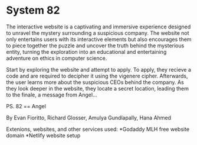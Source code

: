 # System 82

The interactive website is a captivating and immersive experience designed to unravel the mystery surrounding a suspicious company. The website not only entertains users with its interactive elements but also encourages them to piece together the puzzle and uncover the truth behind the mysterious entity, turning the exploration into an educational and entertaining adventure on ethics in computer science.

Start by exploring the website and attempt to apply. To apply, they recieve a code and are required to decipher it using the vigenere cipher. Afterwards, the user learns more about the suspicious CEOs behind the company. As they look deeper in the website, they locate a secret location, leading them to the finale, a message from Angel...

PS. 82 == Angel

By Evan Fioritto, Richard Glosser, Amulya Gundlapally, Hana Ahmed

Extenions, websites, and other services used:
  *Godaddy MLH free website domain
  *Netlify website setup
